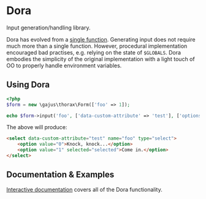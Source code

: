 # Dora

Input generation/handling library.

Dora has evolved from a [single function](https://gist.github.com/gajus/8392582). Generating input does not require much more than a single function. However, procedural implementation encouraged bad practises, e.g. relying on the state of `$GLOBALS`. Dora embodies the simplicity of the original implementation with a light touch of OO to properly handle environment variables.

## Using Dora

```php
<?php
$form = new \gajus\thorax\Form(['foo' => 1]);

echo $form->input('foo', ['data-custom-attribute' => 'test'], ['options' => ['Knock, knock...', 'Come in.']]);
```

The above will produce:

```html
<select data-custom-attribute="test" name="foo" type="select">
	<option value="0">Knock, knock...</option>
	<option value="1" selected="selected">Come in.</option>
</select>
```

## Documentation & Examples

[Interactive documentation](https://dev.anuary.com/2f46cbc3-5bba-590c-bb08-66aca81710a1/demo/) covers all of the Dora functionality.